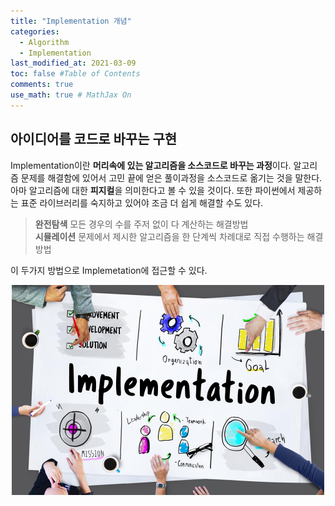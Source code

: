 ```yaml
---
title: "Implementation 개념"
categories: 
  - Algorithm
  - Implementation 
last_modified_at: 2021-03-09
toc: false #Table of Contents
comments: true
use_math: true # MathJax On
---
```


## 아이디어를 코드로 바꾸는 구현

Implementation이란 **머리속에 있는 알고리즘을 소스코드로 바꾸는 과정**이다. 알고리즘 문제를 해결함에 있어서 고민 끝에 얻은 풀이과정을 소스코드로 옮기는 것을 말한다. 아마 알고리즘에 대한 **피지컬**을 의미한다고 볼 수 있을 것이다. 또한 파이썬에서 제공하는 표준 라이브러리를 숙지하고 있어야 조금 더 쉽게 해결할 수도 있다. 

> **완전탐색** 모든 경우의 수를 주저 없이 다 계산하는 해결방법<br>
> **시뮬레이션** 문제에서 제시한 알고리즘을 한 단계씩 차례대로 직접 수행하는 해결 방법<br>

이 두가지 방법으로 Implemetation에 접근할 수 있다.
<br>
<center><img src="/assets/images/implementation1_1.jpg" width="500" ></center>
<br>
